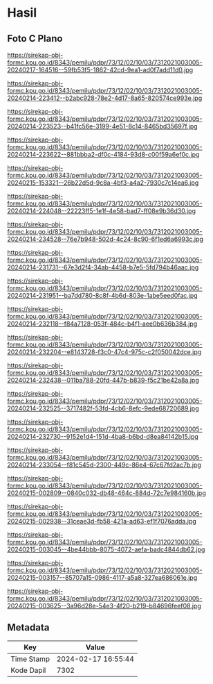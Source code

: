# Hasil

## Foto C Plano

https://sirekap-obj-formc.kpu.go.id/8343/pemilu/pdpr/73/12/02/10/03/7312021003005-20240217-164516--59fb53f5-1862-42cd-9ea1-ad0f7add11d0.jpg

https://sirekap-obj-formc.kpu.go.id/8343/pemilu/pdpr/73/12/02/10/03/7312021003005-20240214-223412--b2abc928-78e2-4d17-8a65-820574ce993e.jpg

https://sirekap-obj-formc.kpu.go.id/8343/pemilu/pdpr/73/12/02/10/03/7312021003005-20240214-223523--b41fc56e-3199-4e51-8c14-8465bd35697f.jpg

https://sirekap-obj-formc.kpu.go.id/8343/pemilu/pdpr/73/12/02/10/03/7312021003005-20240214-223622--881bbba2-df0c-4184-93d8-c00f59a6ef0c.jpg

https://sirekap-obj-formc.kpu.go.id/8343/pemilu/pdpr/73/12/02/10/03/7312021003005-20240215-153321--26b22d5d-9c8a-4bf3-a4a2-7930c7c14ea6.jpg

https://sirekap-obj-formc.kpu.go.id/8343/pemilu/pdpr/73/12/02/10/03/7312021003005-20240214-224048--22223ff5-1e1f-4e58-bad7-ff08e9b36d30.jpg

https://sirekap-obj-formc.kpu.go.id/8343/pemilu/pdpr/73/12/02/10/03/7312021003005-20240214-234528--76e7b948-502d-4c24-8c90-6f1ed6a6993c.jpg

https://sirekap-obj-formc.kpu.go.id/8343/pemilu/pdpr/73/12/02/10/03/7312021003005-20240214-231731--67e3d2f4-34ab-4458-b7e5-5fd794b46aac.jpg

https://sirekap-obj-formc.kpu.go.id/8343/pemilu/pdpr/73/12/02/10/03/7312021003005-20240214-231951--ba7dd780-8c8f-4b6d-803e-1abe5eed0fac.jpg

https://sirekap-obj-formc.kpu.go.id/8343/pemilu/pdpr/73/12/02/10/03/7312021003005-20240214-232118--f84a7128-053f-484c-b4f1-aee0b636b384.jpg

https://sirekap-obj-formc.kpu.go.id/8343/pemilu/pdpr/73/12/02/10/03/7312021003005-20240214-232204--e8143728-f3c0-47c4-975c-c2f050042dce.jpg

https://sirekap-obj-formc.kpu.go.id/8343/pemilu/pdpr/73/12/02/10/03/7312021003005-20240214-232438--011ba788-20fd-447b-b839-f5c21be42a8a.jpg

https://sirekap-obj-formc.kpu.go.id/8343/pemilu/pdpr/73/12/02/10/03/7312021003005-20240214-232525--3717482f-53fd-4cb6-8efc-9ede68720689.jpg

https://sirekap-obj-formc.kpu.go.id/8343/pemilu/pdpr/73/12/02/10/03/7312021003005-20240214-232730--9152e1d4-151d-4ba8-b6bd-d8ea84142b15.jpg

https://sirekap-obj-formc.kpu.go.id/8343/pemilu/pdpr/73/12/02/10/03/7312021003005-20240214-233054--f81c545d-2300-449c-86e4-67c67fd2ac7b.jpg

https://sirekap-obj-formc.kpu.go.id/8343/pemilu/pdpr/73/12/02/10/03/7312021003005-20240215-002809--0840c032-db48-464c-884d-72c7e984160b.jpg

https://sirekap-obj-formc.kpu.go.id/8343/pemilu/pdpr/73/12/02/10/03/7312021003005-20240215-002938--31ceae3d-fb58-421a-ad63-ef1f7076adda.jpg

https://sirekap-obj-formc.kpu.go.id/8343/pemilu/pdpr/73/12/02/10/03/7312021003005-20240215-003045--4be44bbb-8075-4072-aefa-badc4844db62.jpg

https://sirekap-obj-formc.kpu.go.id/8343/pemilu/pdpr/73/12/02/10/03/7312021003005-20240215-003157--85707a15-0986-4117-a5a8-327ea686061e.jpg

https://sirekap-obj-formc.kpu.go.id/8343/pemilu/pdpr/73/12/02/10/03/7312021003005-20240215-003625--3a96d28e-54e3-4f20-b219-b84696feef08.jpg


## Metadata

| Key        | Value               |
| ---------- | ------------------- |
| Time Stamp | 2024-02-17 16:55:44 |
| Kode Dapil | 7302                |



